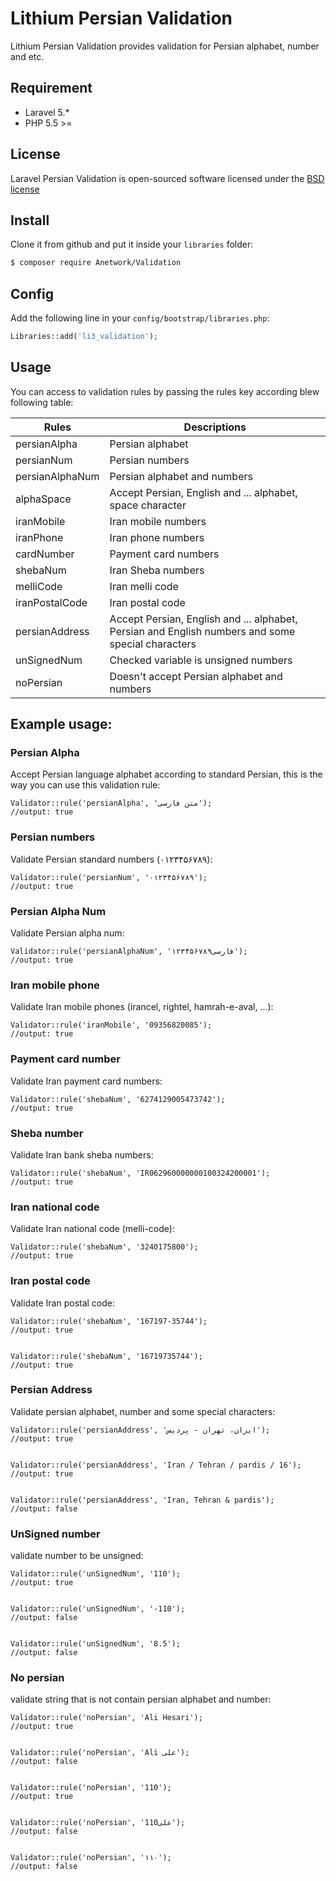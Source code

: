 # Lithium Persian Validation

Lithium Persian Validation provides validation for Persian alphabet, number and etc.

## Requirement

* Laravel 5.*
* PHP 5.5 >=

## License

Laravel Persian Validation is open-sourced software licensed under the [BSD license](http://opensource.org/licenses/bsd-license.php)

## Install

Clone it from github and put it inside your `libraries` folder:

``` bash
$ composer require Anetwork/Validation
```

## Config

Add the following line in your `config/bootstrap/libraries.php`:
``` php
Libraries::add('li3_validation');
```

## Usage

You can access to validation rules by passing the rules key according blew following table:

| Rules | Descriptions |
| --- | --- |
| persianAlpha | Persian alphabet |
| persianNum | Persian numbers |
| persianAlphaNum | Persian alphabet and numbers |
| alphaSpace | Accept Persian, English and ... alphabet, space character|
| iranMobile | Iran mobile numbers |
| iranPhone | Iran phone numbers |
| cardNumber | Payment card numbers |
| shebaNum | Iran Sheba numbers |
| melliCode | Iran melli code |
| iranPostalCode | Iran postal code |
| persianAddress | Accept Persian, English and ... alphabet, Persian and English numbers and some special characters|
| unSignedNum | Checked variable is unsigned numbers |
| noPersian | Doesn't accept Persian alphabet and numbers |

## Example usage:

### Persian Alpha
Accept Persian language alphabet according to standard Persian, this is the way you can use this validation rule:

```
Validator::rule('persianAlpha', 'متن فارسی');
//output: true
```

### Persian numbers
Validate Persian standard numbers (۰۱۲۳۴۵۶۷۸۹):

```
Validator::rule('persianNum', '۰۱۲۳۴۵۶۷۸۹');
//output: true
```

### Persian Alpha Num
Validate Persian alpha num:

```
Validator::rule('persianAlphaNum', 'فارسی۱۲۳۴۵۶۷۸۹');
//output: true
```

### Iran mobile phone
Validate Iran mobile phones (irancel, rightel, hamrah-e-aval, ...):

```
Validator::rule('iranMobile', '09356820085');
//output: true
```

### Payment card number
Validate Iran payment card numbers:

```
Validator::rule('shebaNum', '6274129005473742');
//output: true
```

### Sheba number
Validate Iran bank sheba numbers:

```
Validator::rule('shebaNum', 'IR062960000000100324200001');
//output: true
```

### Iran national code
Validate Iran national code (melli-code):

```
Validator::rule('shebaNum', '3240175800');
//output: true
```
### Iran postal code
Validate Iran postal code:

```
Validator::rule('shebaNum', '167197-35744');
//output: true


Validator::rule('shebaNum', '16719735744');
//output: true
```

### Persian Address
Validate persian alphabet, number and some special characters:

```
Validator::rule('persianAddress', 'ایران، تهران - پردیس');
//output: true


Validator::rule('persianAddress', 'Iran / Tehran / pardis / 16');
//output: true


Validator::rule('persianAddress', 'Iran, Tehran & pardis');
//output: false
```

### UnSigned number
validate number to be unsigned:

```
Validator::rule('unSignedNum', '110');
//output: true


Validator::rule('unSignedNum', '-110');
//output: false


Validator::rule('unSignedNum', '8.5');
//output: false
```

### No persian
validate string that is not contain persian alphabet and number:

```
Validator::rule('noPersian', 'Ali Hesari');
//output: true


Validator::rule('noPersian', 'Ali علی');
//output: false


Validator::rule('noPersian', '110');
//output: true


Validator::rule('noPersian', '110علی');
//output: false


Validator::rule('noPersian', '۱۱۰');
//output: false
```
